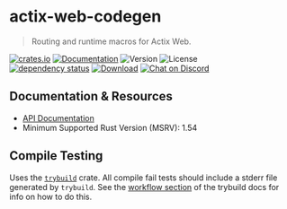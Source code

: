 # actix-web-codegen

> Routing and runtime macros for Actix Web.

[![crates.io](https://img.shields.io/crates/v/actix-web-codegen?label=latest)](https://crates.io/crates/actix-web-codegen)
[![Documentation](https://docs.rs/actix-web-codegen/badge.svg?version=4.0.1)](https://docs.rs/actix-web-codegen/4.0.1)
![Version](https://img.shields.io/badge/rustc-1.59+-ab6000.svg)
![License](https://img.shields.io/crates/l/actix-web-codegen.svg)
<br />
[![dependency status](https://deps.rs/crate/actix-web-codegen/4.0.1/status.svg)](https://deps.rs/crate/actix-web-codegen/4.0.1)
[![Download](https://img.shields.io/crates/d/actix-web-codegen.svg)](https://crates.io/crates/actix-web-codegen)
[![Chat on Discord](https://img.shields.io/discord/771444961383153695?label=chat&logo=discord)](https://discord.gg/NWpN5mmg3x)

## Documentation & Resources

- [API Documentation](https://docs.rs/actix-web-codegen)
- Minimum Supported Rust Version (MSRV): 1.54

## Compile Testing

Uses the [`trybuild`] crate. All compile fail tests should include a stderr file generated by `trybuild`. See the [workflow section](https://github.com/dtolnay/trybuild#workflow) of the trybuild docs for info on how to do this.

[`trybuild`]: https://github.com/dtolnay/trybuild
